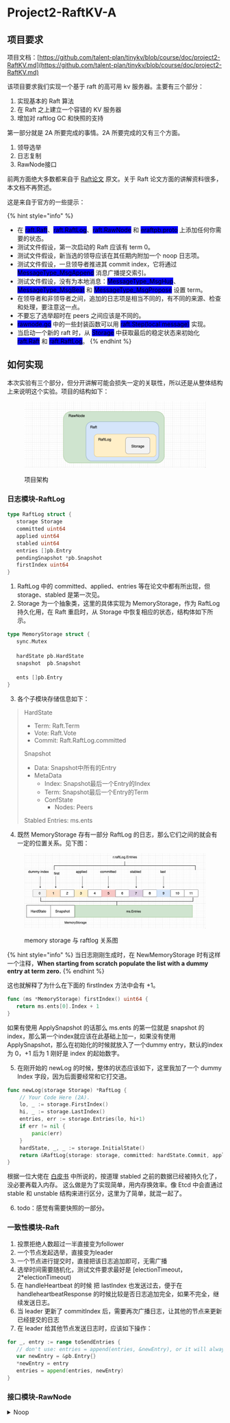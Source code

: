 # Project2-RaftKV-A

## 项目要求

项目文档：[https://github.com/talent-plan/tinykv/blob/course/doc/project2-RaftKV.md](https://github.com/talent-plan/tinykv/blob/course/doc/project2-RaftKV.md)

该项目要求我们实现一个基于 raft 的高可用 kv 服务器。主要有三个部分：

1. 实现基本的 Raft 算法
2. 在 Raft 之上建立一个容错的 KV 服务器
3. 增加对 raftlog GC 和快照的支持

第一部分就是 2A 所要完成的事情。2A 所要完成的又有三个方面。

1. 领导选举
2. 日志复制
3. RawNode接口

前两方面绝大多数都来自于 [Raft论文](https://raft.github.io/raft.pdf) 原文。关于 Raft 论文方面的讲解资料很多，本文档不再赘述。

这是来自于官方的一些提示：

{% hint style="info" %}
* 在 <mark style="background-color:blue;">raft.Raft</mark>、<mark style="background-color:blue;">raft.RaftLog</mark>、<mark style="background-color:blue;">raft.RawNode</mark> 和 <mark style="background-color:blue;">eraftpb.proto</mark> 上添加任何你需要的状态。
* 测试文件假设，第一次启动的 Raft 应该有 term 0。
* 测试文件假设，新当选的领导应该在其任期内附加一个 noop 日志项。
* 测试文件假设，一旦领导者推进其 commit index，它将通过 <mark style="background-color:blue;">MessageType\_MsgAppend</mark> 消息广播提交索引。
* 测试文件假设，没有为本地消息：<mark style="background-color:blue;">MessageType\_MsgHup</mark>、<mark style="background-color:blue;">MessageType\_MsgBeat</mark> 和 <mark style="background-color:blue;">MessageType\_MsgPropose</mark> 设置 term。
* 在领导者和非领导者之间，追加的日志项是相当不同的，有不同的来源、检查和处理，要注意这一点。
* 不要忘了选举超时在 peers 之间应该是不同的。
* <mark style="background-color:blue;">rawnode.go</mark> 中的一些封装函数可以用 <mark style="background-color:blue;">raft.Step(local message)</mark> 实现。
* 当启动一个新的 raft 时，从 <mark style="background-color:blue;">Storage</mark> 中获取最后的稳定状态来初始化 <mark style="background-color:blue;">raft.Raft</mark> 和 <mark style="background-color:blue;">raft.RaftLog</mark>。
{% endhint %}

## 如何实现

本次实验有三个部分，但分开讲解可能会损失一定的关联性，所以还是从整体结构上来说明这个实验。项目的结构如下：

<figure><img src="../../.gitbook/assets/image-20230127204221703.png" alt=""><figcaption><p>项目架构</p></figcaption></figure>

### 日志模块-RaftLog

```go
type RaftLog struct {
   storage Storage
   committed uint64
   applied uint64
   stabled uint64
   entries []pb.Entry
   pendingSnapshot *pb.Snapshot
   firstIndex uint64
}
```

1. RaftLog 中的 committed、applied、entries 等在论文中都有所出现，但 storage、stabled 是第一次见。
2. Storage 为一个抽象类，这里的具体实现为 MemoryStorage，作为 RaftLog 持久化用，在 Raft 重启时，从 Storage 中恢复相应的状态，结构体如下所示。

```go
type MemoryStorage struct {
   sync.Mutex

   hardState pb.HardState
   snapshot  pb.Snapshot
  
   ents []pb.Entry
}
```

3. 各个子模块存储信息如下：

> HardState
>
> * Term: Raft.Term
> * Vote: Raft.Vote
> * Commit: Raft.RaftLog.committed
>
> Snapshot
>
> * Data: Snapshot中所有的Entry
> * MetaData
>   * Index: Snapshot最后一个Entry的Index
>   * Term: Snapshot最后一个Entry的Term
>   * ConfState
>     * Nodes: Peers
>
> Stabled Entries: ms.ents

4. 既然 MemoryStorage 存有一部分 RaftLog 的日志，那么它们之间的就会有一定的位置关系。见下图：

<figure><img src="../../.gitbook/assets/image-20230127220815340.png" alt=""><figcaption><p>memory storage 与 raftlog 关系图</p></figcaption></figure>

{% hint style="info" %}
当日志刚刚生成时，在 NewMemoryStorage 时有这样一个注释，**When starting from scratch populate the list with a dummy entry at term zero.**
{% endhint %}

这也就解释了为什么在下面的 firstIndex 方法中会有 +1。

```go
func (ms *MemoryStorage) firstIndex() uint64 {
   return ms.ents[0].Index + 1
}
```

如果有使用 ApplySnapshot 的话那么 ms.ents 的第一位就是 snapshot 的 index，那么第一个index就应该在此基础上加一，如果没有使用 ApplySnapshot，那么在初始化的时候就放入了一个dummy entry，默认的index为 0，+1 后为 1 刚好是 index 的起始数字。

5. 在刚开始的 newLog 的时候，整体的状态应该如下，这里我加了一个 dummy Index 字段，因为后面要经常和它打交道。

```go
func newLog(storage Storage) *RaftLog {
	// Your Code Here (2A).
	lo, _ := storage.FirstIndex()
	hi, _ := storage.LastIndex()
	entries, err := storage.Entries(lo, hi+1)
	if err != nil {
		panic(err)
	}
	hardState, _, _ := storage.InitialState()
	return &RaftLog{storage: storage, committed: hardState.Commit, applied: lo - 1, stabled: hi, entries: entries, dummyIndex: lo}
}
```

根据一位大佬在 [白皮书](https://github.com/Smith-Cruise/TinyKV-White-Paper/blob/main/Project2-RaftKV.md) 中所说的，按道理 stabled 之前的数据已经被持久化了，没必要再载入内存。 这么做是为了实现简单，用内存换效率。像 Etcd 中会直通过 stable 和 unstable 结构来进行区分，这里为了简单，就混一起了。

6. todo：感觉有需要快照的一部分。

### 一致性模块-Raft

1. 投票拒绝人数超过一半直接变为follower
2. 一个节点发起选举，直接变为leader
3. 一个节点进行提交时，直接把该日志追加即可，无需广播
4. 选举时间需要随机化，测试文件要求最好是 \[electionTimeout，2\*electionTimeout)
5. 在 handleHeartbeat 的时候 把 lastIndex 也发送过去，便于在 handleheartbeatResponse 的时候比较是否日志追加完全，如果不完全，继续发送日志。
6. 当 leader 更新了 commitIndex 后，需要再次广播日志，让其他的节点来更新已经提交的日志
7. 在 leader 给其他节点发送日志时，应该如下操作：

```go
for _, entry := range toSendEntries {
   // don't use: entries = append(entries, &newEntry), or it will always send the same entries as the last one
   var newEntry = &pb.Entry{}
   *newEntry = entry
   entries = append(entries, newEntry)
}
```

### 接口模块-RawNode



<details>

<summary>Noop</summary>

### 当一个节点成功当选 Leader 的时候，为什么需要发送一个 Noop？

在raft论文中有这样一种情况：

<img src="../../.gitbook/assets/image.png" alt="为什么一个 leader 不能提交之前任期的日志条目" data-size="original">

* a) S1 是 Term2 的 Leader，将 LogEntry 部分复制到 S1 和 S2 的 2 号位置，然后 Crash
* b) S5 被 S3、S4 和 S5 选为Term3 的 Leader，并只写入一条 LogEntry 到本地，然后Crash
* c) S1 被 S1、S2 和 S3 选为 Term4 的 Leader，并将 2 号位置的 LogEntry 修复到 S3，达到多数；并在本地写入一条 Log Entry，然后 Crash。

<mark style="color:red;">这个时候 2 号位置的 Log Entry 虽然已经被复制到多数节点上，但是并不是 Committed 的。在论文 3.6.2中写到，不允许 leader 提交之前任期的日志。现在的 S1 的任期是 4，不能提交 2（why？）</mark>

（d）和 （e）分为两种情况来看

<mark style="color:green;">假如可以提交之前任期的日志，那么</mark>

* d) S5 被 S3、S4 和 S5 选为 Term5 的 Leader，它就可以将本地 2 号位置 Term3 写入的日志复制到其他节点，覆盖 S1、S2、S3 上 Term2 写入的数据。<mark style="color:green;">这就导致了已经提交了的日志就被覆盖了</mark>，这是不允许的。

<mark style="color:green;">那么在 Raft 论文中的做法是</mark>

* e) S1 被 S1、S2 和 S3 选为 Term5 的 Leader，将 3 号位置 Term4 写入的日志复制到 S2、S3，使得2 号位置 Term2 写入的数据变为 Committed。即 Leader 当选之后，不要首先提交本地已有的日志2，而是首先提交一条新日志 4，如果这条新日志被提交成功，那么按照 Raft 日志的匹配规则，它前面的日志也随之被提交了。

<mark style="color:green;">这样一个新的问题出现了，S1 重新当选之后，客户端写入没有这条新的日志 4，那么前面的日志 2 就会无法提交。</mark>

于是就有了 Noop，它没有实际的数据，但有索引号和日志，用来驱动 Committed Index。

但 Noop 出现的根源问题是为了解决 一致性协议中的“幽灵复现” 问题，也就是说为了解决“幽灵复现问题”出现了NO-OP这一个操作，可以来看大佬的 [文章](https://z.itpub.net/article/detail/FF839918503031AB94984EA4AE1346CD)。

</details>





<mark style="color:red;"></mark>
